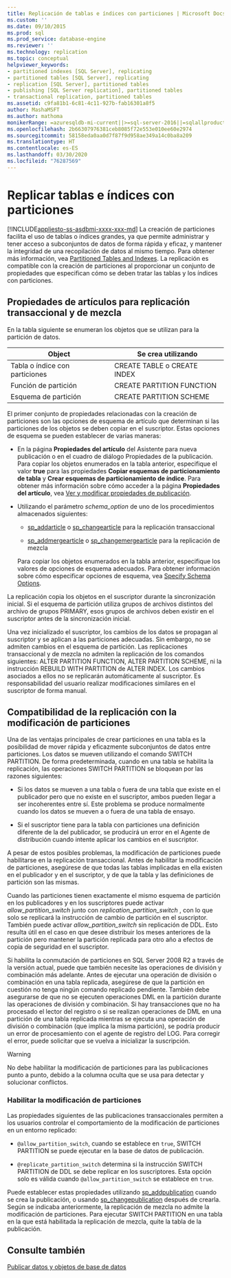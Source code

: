 ```yaml
---
title: Replicación de tablas e índices con particiones | Microsoft Docs
ms.custom: ''
ms.date: 09/10/2015
ms.prod: sql
ms.prod_service: database-engine
ms.reviewer: ''
ms.technology: replication
ms.topic: conceptual
helpviewer_keywords:
- partitioned indexes [SQL Server], replicating
- partitioned tables [SQL Server], replicating
- replication [SQL Server], partitioned tables
- publishing [SQL Server replication], partitioned tables
- transactional replication, partitioned tables
ms.assetid: c9fa81b1-6c81-4c11-927b-fab16301a8f5
author: MashaMSFT
ms.author: mathoma
monikerRange: =azuresqldb-mi-current||>=sql-server-2016||=sqlallproducts-allversions
ms.openlocfilehash: 2b66307976381ceb8085f72e553e010ee60e2974
ms.sourcegitcommit: 58158eda0aa0d7f87f9d958ae349a14c0ba8a209
ms.translationtype: HT
ms.contentlocale: es-ES
ms.lasthandoff: 03/30/2020
ms.locfileid: "76287569"
---
```

# <a name="replicate-partitioned-tables-and-indexes"></a>Replicar tablas e índices con particiones
[!INCLUDE[appliesto-ss-asdbmi-xxxx-xxx-md](../../../includes/appliesto-ss-asdbmi-xxxx-xxx-md.md)]
  La creación de particiones facilita el uso de tablas o índices grandes, ya que permite administrar y tener acceso a subconjuntos de datos de forma rápida y eficaz, y mantener la integridad de una recopilación de datos al mismo tiempo. Para obtener más información, vea [Partitioned Tables and Indexes](../../../relational-databases/partitions/partitioned-tables-and-indexes.md). La replicación es compatible con la creación de particiones al proporcionar un conjunto de propiedades que especifican cómo se deben tratar las tablas y los índices con particiones.  
  
## <a name="article-properties-for-transactional-and-merge-replication"></a>Propiedades de artículos para replicación transaccional y de mezcla  
 En la tabla siguiente se enumeran los objetos que se utilizan para la partición de datos.  
  
|Object|Se crea utilizando|  
|------------|----------------------|  
|Tabla o índice con particiones|CREATE TABLE o CREATE INDEX|  
|Función de partición|CREATE PARTITION FUNCTION|  
|Esquema de partición|CREATE PARTITION SCHEME|  
  
 El primer conjunto de propiedades relacionadas con la creación de particiones son las opciones de esquema de artículo que determinan si las particiones de los objetos se deben copiar en el suscriptor. Estas opciones de esquema se pueden establecer de varias maneras:  
  
-   En la página **Propiedades del artículo** del Asistente para nueva publicación o en el cuadro de diálogo Propiedades de la publicación. Para copiar los objetos enumerados en la tabla anterior, especifique el valor **true** para las propiedades **Copiar esquemas de particionamiento de tabla** y **Crear esquemas de particionamiento de índice**. Para obtener más información sobre cómo acceder a la página **Propiedades del artículo**, vea [Ver y modificar propiedades de publicación](../../../relational-databases/replication/publish/view-and-modify-publication-properties.md).  
  
-   Utilizando el parámetro *schema_option* de uno de los procedimientos almacenados siguientes:  
  
    -   [sp_addarticle](../../../relational-databases/system-stored-procedures/sp-addarticle-transact-sql.md) o [sp_changearticle](../../../relational-databases/system-stored-procedures/sp-changearticle-transact-sql.md) para la replicación transaccional  
  
    -   [sp_addmergearticle](../../../relational-databases/system-stored-procedures/sp-addmergearticle-transact-sql.md) o [sp_changemergearticle](../../../relational-databases/system-stored-procedures/sp-changemergearticle-transact-sql.md) para la replicación de mezcla  
  
     Para copiar los objetos enumerados en la tabla anterior, especifique los valores de opciones de esquema adecuados. Para obtener información sobre cómo especificar opciones de esquema, vea [Specify Schema Options](../../../relational-databases/replication/publish/specify-schema-options.md).  
  
 La replicación copia los objetos en el suscriptor durante la sincronización inicial. Si el esquema de partición utiliza grupos de archivos distintos del archivo de grupos PRIMARY, esos grupos de archivos deben existir en el suscriptor antes de la sincronización inicial.  
  
 Una vez inicializado el suscriptor, los cambios de los datos se propagan al suscriptor y se aplican a las particiones adecuadas. Sin embargo, no se admiten cambios en el esquema de partición. Las replicaciones transaccional y de mezcla no admiten la replicación de los comandos siguientes: ALTER PARTITION FUNCTION, ALTER PARTITION SCHEME, ni la instrucción REBUILD WITH PARTITION de ALTER INDEX. Los cambios asociados a ellos no se replicarán automáticamente al suscriptor. Es responsabilidad del usuario realizar modificaciones similares en el suscriptor de forma manual.  
  
## <a name="replication-support-for-partition-switching"></a>Compatibilidad de la replicación con la modificación de particiones  
 Una de las ventajas principales de crear particiones en una tabla es la posibilidad de mover rápida y eficazmente subconjuntos de datos entre particiones. Los datos se mueven utilizando el comando SWITCH PARTITION. De forma predeterminada, cuando en una tabla se habilita la replicación, las operaciones SWITCH PARTITION se bloquean por las razones siguientes:  
  
-   Si los datos se mueven a una tabla o fuera de una tabla que existe en el publicador pero que no existe en el suscriptor, ambos pueden llegar a ser incoherentes entre sí. Este problema se produce normalmente cuando los datos se mueven a o fuera de una tabla de ensayo.  
  
-   Si el suscriptor tiene para la tabla con particiones una definición diferente de la del publicador, se producirá un error en el Agente de distribución cuando intente aplicar los cambios en el suscriptor.  
  
 A pesar de estos posibles problemas, la modificación de particiones puede habilitarse en la replicación transaccional. Antes de habilitar la modificación de particiones, asegúrese de que todas las tablas implicadas en ella existen en el publicador y en el suscriptor, y de que la tabla y las definiciones de partición son las mismas.  
  
 Cuando las particiones tienen exactamente el mismo esquema de partición en los publicadores y en los suscriptores puede activar *allow_partition_switch* junto con *replication_partition_switch* , con lo que solo se replicará la instrucción de cambio de partición en el suscriptor. También puede activar *allow_partition_switch* sin replicación de DDL. Esto resulta útil en el caso en que desee distribuir los meses anteriores de la partición pero mantener la partición replicada para otro año a efectos de copia de seguridad en el suscriptor.  
  
 Si habilita la conmutación de particiones en SQL Server 2008 R2 a través de la versión actual, puede que también necesite las operaciones de división y combinación más adelante. Antes de ejecutar una operación de división o combinación en una tabla replicada, asegúrese de que la partición en cuestión no tenga ningún comando replicado pendiente. También debe asegurarse de que no se ejecuten operaciones DML en la partición durante las operaciones de división y combinación. Si hay transacciones que no ha procesado el lector del registro o si se realizan operaciones de DML en una partición de una tabla replicada mientras se ejecuta una operación de división o combinación (que implica la misma partición), se podría producir un error de procesamiento con el agente de registro del LOG. Para corregir el error, puede solicitar que se vuelva a inicializar la suscripción.  
  
> [!WARNING]  
>  No debe habilitar la modificación de particiones para las publicaciones punto a punto, debido a la columna oculta que se usa para detectar y solucionar conflictos.  
  
### <a name="enabling-partition-switching"></a>Habilitar la modificación de particiones  
 Las propiedades siguientes de las publicaciones transaccionales permiten a los usuarios controlar el comportamiento de la modificación de particiones en un entorno replicado:  
  
-   `@allow_partition_switch`, cuando se establece en `true`, SWITCH PARTITION se puede ejecutar en la base de datos de publicación.  
  
-   `@replicate_partition_switch` determina si la instrucción SWITCH PARTITION de DDL se debe replicar en los suscriptores. Esta opción solo es válida cuando `@allow_partition_switch` se establece en `true`.  
  
 Puede establecer estas propiedades utilizando [sp_addpublication](../../../relational-databases/system-stored-procedures/sp-addpublication-transact-sql.md) cuando se crea la publicación, o usando [sp_changepublication](../../../relational-databases/system-stored-procedures/sp-changepublication-transact-sql.md) después de crearla. Según se indicaba anteriormente, la replicación de mezcla no admite la modificación de particiones. Para ejecutar SWITCH PARTITION en una tabla en la que está habilitada la replicación de mezcla, quite la tabla de la publicación.  
  
## <a name="see-also"></a>Consulte también  
 [Publicar datos y objetos de base de datos](../../../relational-databases/replication/publish/publish-data-and-database-objects.md)  
  
  
